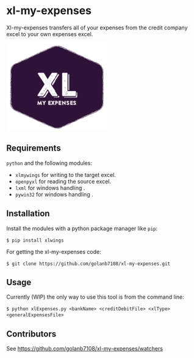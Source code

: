 # xl-my-expenses

Xl-my-expenses transfers all of your expenses from the credit company excel
to your own expenses excel.

![xl-my-expenses](https://github.com/golanb7108/xl-my-expenses/blob/master/periphery/logo.png)

## Requirements

`python` and the following modules:

- `xlmywings` for writing to the target excel.
- `openpyxl` for reading the source excel.
- `lxml` for windows handling .
- `pywin32` for windows handling .

## Installation

Install the modules with a python package manager
like `pip`:

    $ pip install xlwings

For getting the xl-my-expenses code:

    $ git clone https://github.com/golanb7108/xl-my-expenses.git

## Usage

Currently (WIP) the only way to use this tool is from the command line:

    $ python xlExpenses.py <bankName> <creditDebitFile> <xlType> <generalExpensesFile>

## Contributors

See https://github.com/golanb7108/xl-my-expenses/watchers
